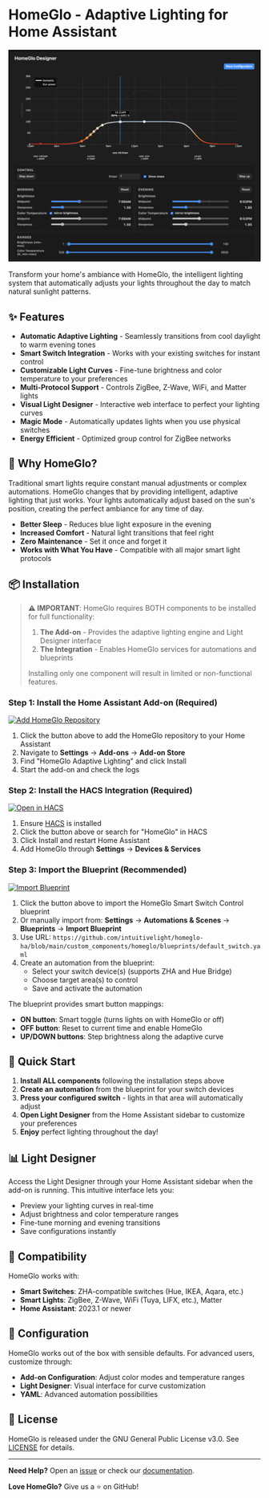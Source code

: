 # HomeGlo - Adaptive Lighting for Home Assistant

![HomeGlo Light Designer](designer.png)

Transform your home's ambiance with HomeGlo, the intelligent lighting system that automatically adjusts your lights throughout the day to match natural sunlight patterns.

## ✨ Features

- **Automatic Adaptive Lighting** - Seamlessly transitions from cool daylight to warm evening tones
- **Smart Switch Integration** - Works with your existing switches for instant control
- **Customizable Light Curves** - Fine-tune brightness and color temperature to your preferences
- **Multi-Protocol Support** - Controls ZigBee, Z-Wave, WiFi, and Matter lights
- **Visual Light Designer** - Interactive web interface to perfect your lighting curves
- **Magic Mode** - Automatically updates lights when you use physical switches
- **Energy Efficient** - Optimized group control for ZigBee networks

## 🎯 Why HomeGlo?

Traditional smart lights require constant manual adjustments or complex automations. HomeGlo changes that by providing intelligent, adaptive lighting that just works. Your lights automatically adjust based on the sun's position, creating the perfect ambiance for any time of day.

- **Better Sleep** - Reduces blue light exposure in the evening
- **Increased Comfort** - Natural light transitions that feel right
- **Zero Maintenance** - Set it once and forget it
- **Works with What You Have** - Compatible with all major smart light protocols

## 📦 Installation

> **⚠️ IMPORTANT**: HomeGlo requires BOTH components to be installed for full functionality:
> 1. **The Add-on** - Provides the adaptive lighting engine and Light Designer interface
> 2. **The Integration** - Enables HomeGlo services for automations and blueprints
>
> Installing only one component will result in limited or non-functional features.

### Step 1: Install the Home Assistant Add-on (Required)

[![Add HomeGlo Repository](https://my.home-assistant.io/badges/supervisor_add_addon_repository.svg)](https://my.home-assistant.io/redirect/supervisor_add_addon_repository/?repository_url=https%3A%2F%2Fgithub.com%2Fintuitivelight%2Fhomeglo-ha)

1. Click the button above to add the HomeGlo repository to your Home Assistant
2. Navigate to **Settings** → **Add-ons** → **Add-on Store**
3. Find "HomeGlo Adaptive Lighting" and click Install
4. Start the add-on and check the logs

### Step 2: Install the HACS Integration (Required)

[![Open in HACS](https://my.home-assistant.io/badges/hacs_repository.svg)](https://my.home-assistant.io/redirect/hacs_repository/?owner=intuitivelight&repository=homeglo-ha&category=integration)

1. Ensure [HACS](https://hacs.xyz/) is installed
2. Click the button above or search for "HomeGlo" in HACS
3. Click Install and restart Home Assistant
4. Add HomeGlo through **Settings** → **Devices & Services**

### Step 3: Import the Blueprint (Recommended)

[![Import Blueprint](https://my.home-assistant.io/badges/blueprint_import.svg)](https://my.home-assistant.io/redirect/blueprint_import/?blueprint_url=https%3A%2F%2Fgithub.com%2Fintuitivelight%2Fhomeglo-ha%2Fblob%2Fmain%2Fcustom_components%2Fhomeglo%2Fblueprints%2Fdefault_switch.yaml)

1. Click the button above to import the HomeGlo Smart Switch Control blueprint
2. Or manually import from: **Settings** → **Automations & Scenes** → **Blueprints** → **Import Blueprint**
3. Use URL: `https://github.com/intuitivelight/homeglo-ha/blob/main/custom_components/homeglo/blueprints/default_switch.yaml`
4. Create an automation from the blueprint:
   - Select your switch device(s) (supports ZHA and Hue Bridge)
   - Choose target area(s) to control
   - Save and activate the automation

The blueprint provides smart button mappings:
- **ON button**: Smart toggle (turns lights on with HomeGlo or off)
- **OFF button**: Reset to current time and enable HomeGlo
- **UP/DOWN buttons**: Step brightness along the adaptive curve

## 🚀 Quick Start

1. **Install ALL components** following the installation steps above
2. **Create an automation** from the blueprint for your switch devices
3. **Press your configured switch** - lights in that area will automatically adjust
4. **Open Light Designer** from the Home Assistant sidebar to customize your preferences
5. **Enjoy** perfect lighting throughout the day!

## 📊 Light Designer

Access the Light Designer through your Home Assistant sidebar when the add-on is running. This intuitive interface lets you:

- Preview your lighting curves in real-time
- Adjust brightness and color temperature ranges
- Fine-tune morning and evening transitions
- Save configurations instantly

## 🔧 Compatibility

HomeGlo works with:
- **Smart Switches**: ZHA-compatible switches (Hue, IKEA, Aqara, etc.)
- **Smart Lights**: ZigBee, Z-Wave, WiFi (Tuya, LIFX, etc.), Matter
- **Home Assistant**: 2023.1 or newer

## 📝 Configuration

HomeGlo works out of the box with sensible defaults. For advanced users, customize through:

- **Add-on Configuration**: Adjust color modes and temperature ranges
- **Light Designer**: Visual interface for curve customization
- **YAML**: Advanced automation possibilities

## 📄 License

HomeGlo is released under the GNU General Public License v3.0. See [LICENSE](LICENSE) for details.

---

**Need Help?** Open an [issue](https://github.com/intuitivelight/homeglo-ha/issues) or check our [documentation](https://github.com/intuitivelight/homeglo-ha/wiki).

**Love HomeGlo?** Give us a ⭐ on GitHub!
